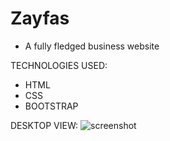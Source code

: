 # Zayfas
- A fully fledged business website

TECHNOLOGIES USED:
- HTML
- CSS
- BOOTSTRAP

DESKTOP VIEW:
![screenshot](https://github.com/sidramwaseem/Zayfas/blob/master/Previews/Desktop-Preview.png?raw=true)
